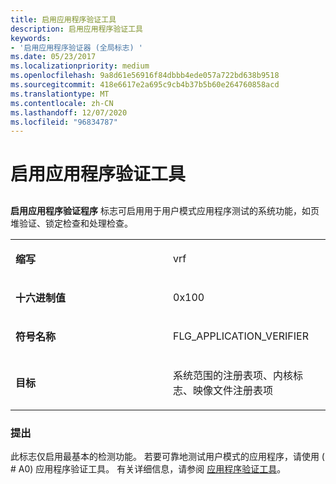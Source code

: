 ```yaml
---
title: 启用应用程序验证工具
description: 启用应用程序验证工具
keywords:
- '启用应用程序验证器 (全局标志) '
ms.date: 05/23/2017
ms.localizationpriority: medium
ms.openlocfilehash: 9a8d61e56916f84dbbb4ede057a722bd638b9518
ms.sourcegitcommit: 418e6617e2a695c9cb4b37b5b60e264760858acd
ms.translationtype: MT
ms.contentlocale: zh-CN
ms.lasthandoff: 12/07/2020
ms.locfileid: "96834787"
---
```

# <a name="enable-application-verifier"></a>启用应用程序验证工具


## <span id="ddk_enable_application_verifier_dtools"></span><span id="DDK_ENABLE_APPLICATION_VERIFIER_DTOOLS"></span>


**启用应用程序验证程序** 标志可启用用于用户模式应用程序测试的系统功能，如页堆验证、锁定检查和处理检查。

<table>
<colgroup>
<col width="50%" />
<col width="50%" />
</colgroup>
<tbody>
<tr class="odd">
<td align="left"><p><strong>缩写</strong></p></td>
<td align="left"><p>vrf</p></td>
</tr>
<tr class="even">
<td align="left"><p><strong>十六进制值</strong></p></td>
<td align="left"><p>0x100</p></td>
</tr>
<tr class="odd">
<td align="left"><p><strong>符号名称</strong></p></td>
<td align="left"><p>FLG_APPLICATION_VERIFIER</p></td>
</tr>
<tr class="even">
<td align="left"><p><strong>目标</strong></p></td>
<td align="left"><p>系统范围的注册表项、内核标志、映像文件注册表项</p></td>
</tr>
</tbody>
</table>

 

### <a name="span-idcommentsspanspan-idcommentsspancomments"></a><span id="comments"></span><span id="COMMENTS"></span>提出

此标志仅启用最基本的检测功能。 若要可靠地测试用户模式的应用程序，请使用 ( # A0) 应用程序验证工具。 有关详细信息，请参阅 [应用程序验证工具](../devtest/application-verifier.md)。
